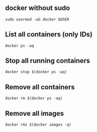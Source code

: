 ## docker without sudo

```shell
sudo usermod -aG docker $USER
```

## List all containers (only IDs)

```shell
docker ps -aq
```

## Stop all running containers

```shell
docker stop $(docker ps -aq)
```

## Remove all containers

```shell
docker rm $(docker ps -aq)
```

## Remove all images

```shell
docker rmi $(docker images -q)
```
